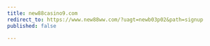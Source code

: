```yaml
---
title: new88casino9.com
redirect_to: https://www.new88ww.com/?uagt=newb03p02&path=signup
published: false

---
```

